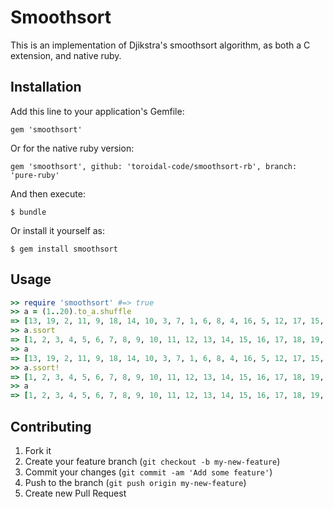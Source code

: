 # Smoothsort

This is an implementation of Djikstra's smoothsort algorithm, as both a C extension, and native ruby.

## Installation

Add this line to your application's Gemfile:

    gem 'smoothsort'

Or for the native ruby version:

    gem 'smoothsort', github: 'toroidal-code/smoothsort-rb', branch: 'pure-ruby'

And then execute:

    $ bundle

Or install it yourself as:

    $ gem install smoothsort

## Usage

```ruby
>> require 'smoothsort' #=> true
>> a = (1..20).to_a.shuffle
=> [13, 19, 2, 11, 9, 18, 14, 10, 3, 7, 1, 6, 8, 4, 16, 5, 12, 17, 15, 20]
>> a.ssort
=> [1, 2, 3, 4, 5, 6, 7, 8, 9, 10, 11, 12, 13, 14, 15, 16, 17, 18, 19, 20]
>> a
=> [13, 19, 2, 11, 9, 18, 14, 10, 3, 7, 1, 6, 8, 4, 16, 5, 12, 17, 15, 20]
>> a.ssort!
=> [1, 2, 3, 4, 5, 6, 7, 8, 9, 10, 11, 12, 13, 14, 15, 16, 17, 18, 19, 20]
>> a
=> [1, 2, 3, 4, 5, 6, 7, 8, 9, 10, 11, 12, 13, 14, 15, 16, 17, 18, 19, 20]
```

## Contributing

1. Fork it
2. Create your feature branch (`git checkout -b my-new-feature`)
3. Commit your changes (`git commit -am 'Add some feature'`)
4. Push to the branch (`git push origin my-new-feature`)
5. Create new Pull Request
